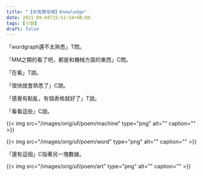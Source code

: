 ```yaml
---
title: "【非真實地場】Knowledge"
date: 2021-09-04T15:51:54+08:00
tags: [小說]
draft: false
---
```


「wordgraph還不太熟悉」T問。

「MM之類的看了吧，都是和機械方面的東西」C問。

「在看」T說。

「很快就會熟悉了」C說。

「感覺有點亂，有個表格就好了」T說。

「看看這些」C說。

{{< img src="/images/orig/uf/poem/machine" type="png" alt="" caption="" >}}

{{< img src="/images/orig/uf/poem/word" type="png" alt="" caption="" >}}

「還有這個」C指著另一塊數據。

{{< img src="/images/orig/uf/poem/art" type="png" alt="" caption="" >}}